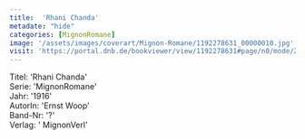 ```yaml
---
title:  'Rhani Chanda'
metadate: "hide"
categories: [MignonRomane]
image: '/assets/images/coverart/Mignon-Romane/1192278631_00000010.jpg'
visit: 'https://portal.dnb.de/bookviewer/view/1192278631#page/n0/mode/2up'
---
```

Titel: 'Rhani Chanda' <br>
Serie: 'MignonRomane' <br>
Jahr: '1916' <br>
AutorIn: 'Ernst Woop' <br>
Band-Nr: '?' <br>
Verlag: ' MignonVerl'